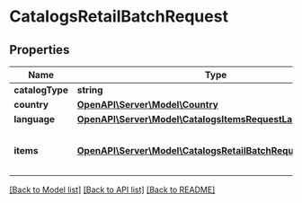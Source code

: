 # CatalogsRetailBatchRequest

## Properties
Name | Type | Description | Notes
------------ | ------------- | ------------- | -------------
**catalogType** | **string** |  | 
**country** | [**OpenAPI\Server\Model\Country**](Country.md) |  | 
**language** | [**OpenAPI\Server\Model\CatalogsItemsRequestLanguage**](CatalogsItemsRequestLanguage.md) |  | 
**items** | [**OpenAPI\Server\Model\CatalogsRetailBatchRequestItemsInner**](CatalogsRetailBatchRequestItemsInner.md) | Array with catalogs item operations | 

[[Back to Model list]](../README.md#documentation-for-models) [[Back to API list]](../README.md#documentation-for-api-endpoints) [[Back to README]](../README.md)


